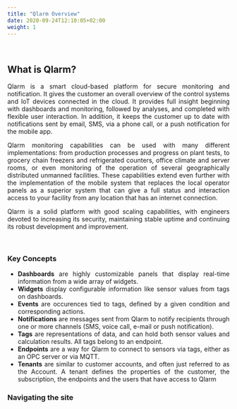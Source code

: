 ```yaml
---
title: "Qlarm Overview"
date: 2020-09-24T12:10:05+02:00
weight: 1
---
```


<div class = "lead" align="justify">
<br>

## What is Qlarm?
<p>Qlarm is a smart cloud-based platform for secure monitoring and notification. It gives the customer an overall overview of the control systems and IoT devices connected in the cloud. It provides full insight beginning with dashboards and monitoring, followed by analyses, and completed with flexible user interaction. In addition, it keeps the customer up to date with notifications sent by email, SMS, via a phone call, or a push notification for the mobile app.
</p>
<p>Qlarm monitoring capabilities can be used with many different implementations: from production processes and progress on plant tests, to grocery chain freezers and refrigerated counters, office climate and server rooms, or even monitoring of the operation of several geographically distributed unmanned facilities. These capabilities extend even further with the implementation of the mobile system that replaces the local operator panels as a superior system that can give a full status and interaction access to your facility from any location that has an internet connection.
</p>
<p>Qlarm is a solid platform with good scaling capabilities, with engineers devoted to increasing its security, maintaining stable uptime and continuing its robust development and improvement.
</p>
<br>

### Key Concepts

- **Dashboards** are highly customizable panels that display real-time information from a wide array of widgets. 
- **Widgets** display configurable information like sensor values from tags on dashboards. 
- **Events** are occurences tied to tags, defined by a given condition and corresponding actions.
- **Notifications** are messages sent from Qlarm to notify recipients through one or more channels (SMS, voice call, e-mail or push notification).
- **Tags** are representations of data, and can hold both sensor values and calculation results. All tags belong to an endpoint.
- **Endpoints** are a way for Qlarm to connect to sensors via tags, either as an OPC server or via MQTT.
- **Tenants** are similar to customer accounts, and often just referred to as the Account. A tenant defines the properties of the customer, the subscription, the endpoints and the users that have access to Qlarm

### Navigating the site

</div>
